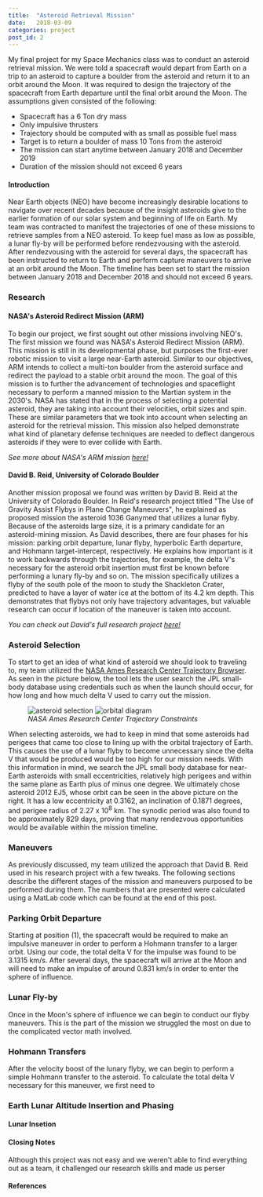 ```yaml
---
title:  "Asteroid Retrieval Mission"
date:   2018-03-09
categories: project
post_id: 2
---
```

My final project for my Space Mechanics class was to conduct an asteroid retrieval mission. We were told a spacecraft would depart from Earth on a trip to an asteroid to capture a boulder from the asteroid and return it to an orbit around the Moon. It was required to design the trajectory of the spacecraft from Earth departure until the final orbit around the Moon. The assumptions given consisted of the following:
* Spacecraft has a 6 Ton dry mass
* Only impulsive thrusters
* Trajectory should be computed with as small as possible fuel mass
* Target is to return a boulder of mass 10 Tons from the asteroid
* The mission can start anytime between January 2018 and December 2019
* Duration of the mission should not exceed 6 years

#### Introduction
Near Earth objects (NEO) have become increasingly desirable  locations to navigate over recent decades because  of the insight asteroids give to the earlier formation of our solar system and beginning of life on Earth. My team was contracted to manifest the trajectories of one of these missions to retrieve samples from a NEO asteroid. To keep fuel mass as low as possible, a lunar fly-by will be performed before rendezvousing with the asteroid. After rendezvousing with the asteroid for several days, the spacecraft has been instructed to return to Earth and perform capture maneuvers to arrive at an orbit around the Moon. The timeline has been set to start the mission between January 2018 and December 2018 and should not exceed 6 years.

### Research
#### NASA's Asteroid Redirect Mission (ARM)
To begin our project, we first sought out other missions involving NEO's. The first mission we found was NASA's Asteroid Redirect Mission (ARM). This mission is still in its developmental phase, but purposes the first-ever robotic mission to visit a large near-Earth asteroid. Similar to our objectives, ARM intends to collect a multi-ton boulder from the asteroid surface and redirect the payload to a stable orbit around the moon. The goal of this mission is to further the advancement of technologies and spaceflight necessary to perform a manned mission to the Martian system in the 2030's. NASA has stated that in the process of selecting a potential asteroid, they are taking into account their velocities, orbit sizes and spin. These are similar parameters that we took into account when selecting an asteroid for the retrieval mission. This mission also helped demonstrate what kind of planetary defense techniques are needed to deflect dangerous asteroids if they were to ever collide with Earth.


<i>See more about NASA's ARM mission [here!](https://www.nasa.gov/content/what-is-nasa-s-asteroid-redirect-mission)
</i>
#### David B. Reid, University of Colorado Boulder
Another mission proposal we found was written by David B. Reid at the University of Colorado Boulder. In Reid's research project titled "The Use of Gravity Assist Flybys in Plane Change Maneuvers", he explained as proposed mission the asteroid 1036 Ganymed that utilizes a lunar flyby. Because of the asteroids large size, it is a primary candidate for an asteroid-mining mission. As David describes, there are four phases for his mission: parking orbit departure, lunar flyby, hyperbolic Earth departure, and Hohmann target-intercept, respectively. He explains how important is it to work backwards through the trajectories, for example, the delta V's necessary for the asteroid orbit insertion must first be known before performing a lunary fly-by and so on. The mission specifically utilizes a flyby of the south pole of the moon to study the Shackleton Crater, predicted to have a layer of water ice at the bottom of its 4.2 km depth. This demonstrates that flybys not only have trajectory advantages, but valuable research can occur if location of the maneuver is taken into account.

<i>You can check out David's full research project [here!](http://ccar.colorado.edu/asen5050/projects/projects_2012/reid/)
</i>
### Asteroid Selection
To start to get an idea of what kind of asteroid we should look to traveling to, my team utilized the [NASA Ames Research Center Trajectory Browser](https://trajbrowser.arc.nasa.gov "NASA Ames Research Center Trajectory Browser"). As seen in the picture below, the tool lets the user search the JPL small-body database using credentials such as when the launch should occur, for how long and how much delta V used to carry out the mission.

<figure class="imagecenter">
<img src="{{site.url}}/assets/img/asteroid selection.png" alt="asteroid selection">
<img class="padded" src="{{site.url}}/assets/img/orbital diagram.png" alt="orbital diagram">

<figcaption><i>NASA Ames Research Center Trajectory Constraints</i> </figcaption>
</figure>

When selecting asteroids, we had to keep in mind that some asteroids had perigees that came too close to lining up with the orbital trajectory of Earth. This causes the use of a lunar flyby to become unnecessary since the delta V that would be produced would be too high for our mission needs. With this information in mind, we search the JPL small body database for near-Earth asteroids with small eccentricities, relatively high perigees and within the same plane as Earth plus of minus one degree. We ultimately chose asteroid 2012 EJ5, whose orbit can be seen in the above picture on the right. It has a low eccentricity at 0.3162, an inclination of 0.1871 degrees, and perigee radius of 2.27 x 10<sup>8</sup> km. The synodic period was also found to be approximately 829 days, proving that many rendezvous opportunities would be available within the mission timeline.

### Maneuvers
As previously discussed, my team utilized the approach that David B. Reid used in his research project with a few tweaks. The following sections describe the different stages of the mission and maneuvers purposed to be performed during them. The numbers that are presented were calculated using a MatLab code which can be found at the end of this post.   

### Parking Orbit Departure
Starting at position (1), the spacecraft would be required to make an impulsive maneuver in order to perform a Hohmann transfer to a larger orbit. Using our code, the total delta V for the impulse was found to be 3.1315 km/s. After several days, the spacecraft will arrive at the Moon and will need to make an impulse of around 0.831 km/s in order to enter the sphere of influence.

### Lunar Fly-by
Once in the Moon's sphere of influence we can begin to conduct our flyby maneuvers. This is the part of the mission we struggled the most on due to the complicated vector math involved.

### Hohmann Transfers
After the velocity boost of the lunary flyby, we can begin to perform a simple Hohmann transfer to the asteroid. To calculate the total delta V necessary for this maneuver, we first need to
### Earth Lunar Altitude Insertion and Phasing
#### Lunar Insetion

#### Closing Notes
Although this project was not easy and we weren't able to find everything out as a team, it challenged our research skills and made us perser
#### References
